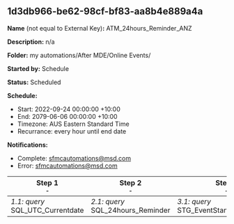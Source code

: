 ## 1d3db966-be62-98cf-bf83-aa8b4e889a4a

**Name** (not equal to External Key)**:** ATM_24hours_Reminder_ANZ

**Description:** n/a

**Folder:** my automations/After MDE/Online Events/

**Started by:** Schedule

**Status:** Scheduled

**Schedule:**

* Start: 2022-09-24 00:00:00 +10:00
* End: 2079-06-06 00:00:00 +10:00
* Timezone: AUS Eastern Standard Time
* Recurrance: every hour until end date

**Notifications:**

* Complete: sfmcautomations@msd.com
* Error: sfmcautomations@msd.com

| Step 1<br>_<small>-</small>_ | Step 2<br>_<small>-</small>_ | Step 3<br>_<small>-</small>_ | Step 4<br>_<small>-</small>_ |
| --- | --- | --- | --- |
| _1.1: query_<br>SQL_UTC_Currentdate | _2.1: query_<br>SQL_24hours_Reminder | _3.1: query_<br>STG_EventStartsNow_Dummy | _4.1: journeyEntry_<br>J_OE_24Hour_Reminder_ANZ |
